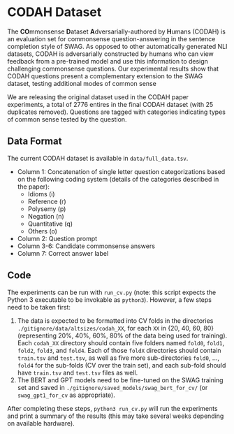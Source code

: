 # CODAH Dataset
The **CO**mmonsense **D**ataset **A**dversarially-authored by **H**umans (CODAH) is an evaluation set for commonsense question-answering in the sentence completion style of SWAG. 
As opposed to other automatically generated NLI datasets, CODAH is adversarially constructed by humans who can view feedback from a pre-trained model and use this information to design challenging commonsense questions.
Our experimental results show that CODAH questions present a complementary extension to the SWAG dataset, testing additional modes of common sense

We are releasing the original dataset used in the CODAH paper experiments, a total of 2776 entires in the final CODAH dataset (with 25 duplicates removed). 
Questions are tagged with categories indicating types of common sense tested by the question.

## Data Format
The current CODAH dataset is available in `data/full_data.tsv`.
* Column 1: Concatenation of single letter question categorizations based on the following coding system (details of the categories described in the paper):
	* Idioms (i)
	* Reference (r)
	* Polysemy (p)
	* Negation (n)
	* Quantitative (q)
	* Others (o)
* Column 2: Question prompt
* Column 3-6: Candidate commonsense answers
* Column 7: Correct answer label

## Code
The experiments can be run with `run_cv.py` (note: this script expects the Python 3 executable to be invokable as `python3`). However, a few steps need to be taken first:

1. The data is expected to be formatted into CV folds in the directories `./gitignore/data/altsizes/codah_XX`, for each `XX` in {20, 40, 60, 80} (representing 20%, 40%, 60%, 80% of the data being used for training). Each `codah_XX` directory should contain five folders named `fold0`, `fold1`, `fold2`, `fold3`, and `fold4`. Each of those `foldX` directories should contain `train.tsv` and `test.tsv`, as well as five more sub-directories `fold0`, ..., `fold4` for the sub-folds (CV over the train set), and each sub-fold should have `train.tsv` and `test.tsv` files as well.
2. The BERT and GPT models need to be fine-tuned on the SWAG training set and saved in `./gitignore/saved_models/swag_bert_for_cv/` (or `swag_gpt1_for_cv` as appropriate).

After completing these steps, `python3 run_cv.py` will run the experiments and print a summary of the results (this may take several weeks depending on available hardware).

